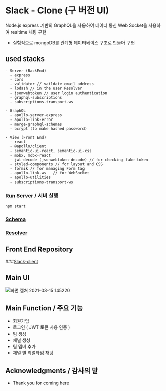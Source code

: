 # Slack - Clone (구 버전 UI)

Node.js express 기반의 GraphQL을 사용하여 데이터 통신
Web Socket을 사용하여 realtime 채팅 구현 

- 실험적으로 mongoDB를 관계형 데이터베이스 구조로 만들어 구현

## used stacks

```
- Server (BackEnd)
  - express
  - cors
  - validator // vaildate email address
  - lodash // in the user Resolver
  - jsonwebtoken // user login authentication
  - graphql-subscriptions
  - subscriptions-transport-ws

- GraphQL
  - apollo-server-express
  - apollo-link-error
  - merge-graphql-schemas
  - bcrypt (to make hashed password)

- View (Front End)
  - react
  - @apollo/client
  - semantic-ui-react, semantic-ui-css
  - mobx, mobx-react
  - jwt-decode (jsonwebtoken-decode) // for checking fake token
  - styled-components // for layout and CSS
  - formik // for managing Form tag
  - apollo-link-ws   // for WebSocket
  - apollo-utilities
  - subscriptions-transport-ws
  ```

### Run Server / 서버 실행

```
npm start
```

### [Schema](https://github.com/Ho-yeong/slack/tree/master/schema)
### [Resolver](https://github.com/Ho-yeong/slack/tree/master/resolver)




## Front End Repository

###[Slack-client](https://github.com/Ho-yeong/slack-client)

## Main UI

![화면 캡처 2021-03-15 145220](https://user-images.githubusercontent.com/58277160/111109447-15ae3f00-859e-11eb-80c6-f5930ea54d3a.png)

## Main Function / 주요 기능

* 회원가입
* 로그인 ( JWT 토큰 사용 인증 )
* 팀 생성
* 채널 생성
* 팀 멤버 추가
* 채널 별 리얼타임 채팅

## Acknowledgments / 감사의 말

* Thank you for coming here